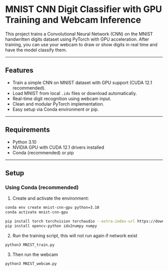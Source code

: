 # MNIST CNN Digit Classifier with GPU Training and Webcam Inference

This project trains a Convolutional Neural Network (CNN) on the MNIST handwritten digits dataset using PyTorch with GPU acceleration. After training, you can use your webcam to draw or show digits in real time and have the model classify them.

---

## Features

- Train a simple CNN on MNIST dataset with GPU support (CUDA 12.1 recommended).
- Load MNIST from local `.idx` files or download automatically.
- Real-time digit recognition using webcam input.
- Clean and modular PyTorch implementation.
- Easy setup via Conda environment or pip.

---

## Requirements

- Python 3.10
- NVIDIA GPU with CUDA 12.1 drivers installed
- Conda (recommended) or pip

---

## Setup

### Using Conda (recommended)

1. Create and activate the environment:

```bash
conda env create mnist-cnn-gpu python=3.10
conda activate mnist-cnn-gpu

pip install torch torchvision torchaudio --extra-index-url https://download.pytorch.org/whl/cu121
pip install opencv-python idx2numpy numpy
```
2. Run the training script, this will not run again if network exist

```bash
python3 MNIST_train.py
```
3. Then run the webcam
```bash
python3 MNIST_webcam.py
